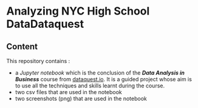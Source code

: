 # Analyzing NYC High School DataDataquest

## Content

This repository contains :
- a *Jupyter notebook* which is the conclusion of the ***Data Analysis in Business*** course from [dataquest.io](dataquest.io). It is a guided project whose aim is to use all the techniques and skills learnt during the course.
- two csv files that are used in the notebook
- two screenshots (png) that are used in the notebook
